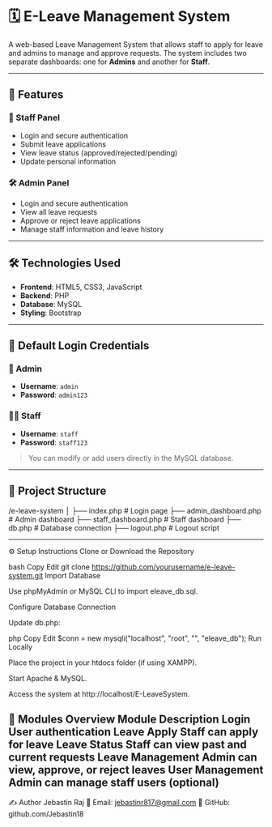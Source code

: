 # 🗓️ E-Leave Management System

A web-based Leave Management System that allows staff to apply for leave and admins to manage and approve requests. The system includes two separate dashboards: one for **Admins** and another for **Staff**.

---

## 🚀 Features

### 👤 Staff Panel
- Login and secure authentication
- Submit leave applications
- View leave status (approved/rejected/pending)
- Update personal information

### 🛠️ Admin Panel
- Login and secure authentication
- View all leave requests
- Approve or reject leave applications
- Manage staff information and leave history

---

## 🛠️ Technologies Used

- **Frontend**: HTML5, CSS3, JavaScript
- **Backend**: PHP
- **Database**: MySQL
- **Styling**: Bootstrap 

---

## 🔑 Default Login Credentials

### 🔐 Admin
- **Username**: `admin`
- **Password**: `admin123`

### 👨‍💼 Staff
- **Username**: `staff`
- **Password**: `staff123`

> You can modify or add users directly in the MySQL database.

---

## 📁 Project Structure

/e-leave-system
│
├── index.php              # Login page
├── admin_dashboard.php    # Admin dashboard
├── staff_dashboard.php    # Staff dashboard
├── db.php                 # Database connection
├── logout.php             # Logout script

--------

⚙️ Setup Instructions
Clone or Download the Repository

bash
Copy
Edit
git clone https://github.com/yourusername/e-leave-system.git
Import Database

Use phpMyAdmin or MySQL CLI to import eleave_db.sql.

Configure Database Connection

Update db.php:

php
Copy
Edit
$conn = new mysqli("localhost", "root", "", "eleave_db");
Run Locally

Place the project in your htdocs folder (if using XAMPP).

Start Apache & MySQL.

Access the system at http://localhost/E-LeaveSystem.

🧪 Modules Overview
Module	Description
Login	User authentication
Leave Apply	Staff can apply for leave
Leave Status	Staff can view past and current requests
Leave Management	Admin can view, approve, or reject leaves
User Management	Admin can manage staff users (optional)
---------
✍️ Author
Jebastin Raj
📧 Email: jebastinr817@gmail.com
📂 GitHub: github.com/Jebastin18
